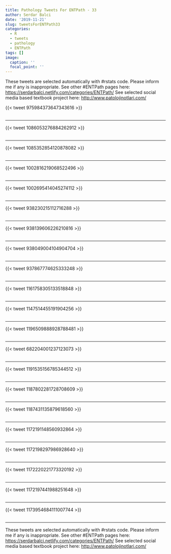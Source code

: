 ```yaml
---
title: Pathology Tweets For ENTPath - 33
author: Serdar Balci
date: '2019-11-21'
slug: tweetsForENTPath33
categories:
  - R
  - tweets
  - pathology
  - ENTPath
tags: []
image:
  caption: ''
  focal_point: ''
---
```



These tweets are selected automatically with #rstats code. Please inform me if any is inappropriate.
See other #ENTPath pages here: https://serdarbalci.netlify.com/categories/ENTPath/ 
See selected social media based textbook project here: http://www.patolojinotlari.com/

{{< tweet 975984373647343616 >}}
<br>
<br>
<hr>
{{< tweet 1086053276884262912 >}}
<br>
<br>
<hr>
{{< tweet 1085352854120878082 >}}
<br>
<br>
<hr>
{{< tweet 1002816219068522496 >}}
<br>
<br>
<hr>
{{< tweet 1002695414045274112 >}}
<br>
<br>
<hr>
{{< tweet 938230215112716288 >}}
<br>
<br>
<hr>
{{< tweet 938139606226210816 >}}
<br>
<br>
<hr>
{{< tweet 938049004104904704 >}}
<br>
<br>
<hr>
{{< tweet 937867774625333248 >}}
<br>
<br>
<hr>
{{< tweet 1161758305133518848 >}}
<br>
<br>
<hr>
{{< tweet 1147514455191904256 >}}
<br>
<br>
<hr>
{{< tweet 1196509888928788481 >}}
<br>
<br>
<hr>
{{< tweet 682204001237123073 >}}
<br>
<br>
<hr>
{{< tweet 1191535156785344512 >}}
<br>
<br>
<hr>
{{< tweet 1187802281728708609 >}}
<br>
<br>
<hr>
{{< tweet 1187431135879618560 >}}
<br>
<br>
<hr>
{{< tweet 1172191148560932864 >}}
<br>
<br>
<hr>
{{< tweet 1172198297986928640 >}}
<br>
<br>
<hr>
{{< tweet 1172220221773320192 >}}
<br>
<br>
<hr>
{{< tweet 1172197441988251648 >}}
<br>
<br>
<hr>
{{< tweet 1173954684111007744 >}}
<br>
<br>
<hr>


These tweets are selected automatically with #rstats code. Please inform me if any is inappropriate.
See other #ENTPath pages here: https://serdarbalci.netlify.com/categories/ENTPath/ 
See selected social media based textbook project here: http://www.patolojinotlari.com/
